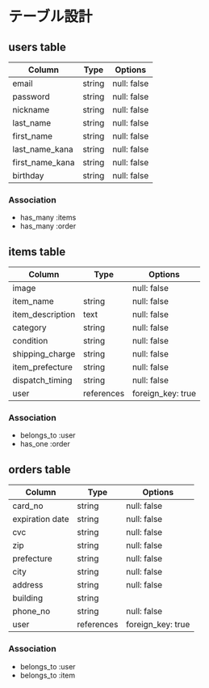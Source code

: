 # テーブル設計

## users table

| Column          | Type   | Options     |
| --------------- | ------ | ----------- |
| email           | string | null: false |
| password        | string | null: false |
| nickname        | string | null: false |
| last_name       | string | null: false |
| first_name      | string | null: false |
| last_name_kana  | string | null: false |
| first_name_kana | string | null: false |
| birthday        | string | null: false |

### Association

- has_many :items
- has_many :order

## items table

| Column           | Type       | Options           |
| ---------------- | ---------- | ----------------- |
| image            |            | null: false       |
| item_name        | string     | null: false       |
| item_description | text       | null: false       |
| category         | string     | null: false       |
| condition        | string     | null: false       |
| shipping_charge  | string     | null: false       |
| item_prefecture  | string     | null: false       |
| dispatch_timing  | string     | null: false       |
| user             | references | foreign_key: true |

### Association

- belongs_to :user
- has_one :order

## orders table

| Column          | Type       | Options           |
| --------------- | ---------- | ----------------- |
| card_no         | string     | null: false       |
| expiration date | string     | null: false       |
| cvc             | string     | null: false       |
| zip             | string     | null: false       |
| prefecture      | string     | null: false       |
| city            | string     | null: false       |
| address         | string     | null: false       |
| building        | string     |                   |
| phone_no        | string     | null: false       |
| user            | references | foreign_key: true |

### Association

- belongs_to :user
- belongs_to :item
